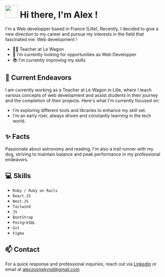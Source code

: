 ### <h1><img src="https://emojis.slackmojis.com/emojis/images/1660415347/60611/waving-hand.gif?1660415347" style="width:40px;height:40px"/> Hi there, I'm Alex !</h1>


I'm a Web developper based in France (Lille), Recently, I decided to give a new direction to my career and pursue my interests in the field that fascinated me: Web development !

- 🧑‍🏫 Teacher at Le Wagon
- 🔭 I’m currently looking for opportunities as Web Developper
- 📚 I'm currently improving my skills

## 🔭 Current Endeavors

I am currently working as a Teacher at Le Wagon in Lille, where I teach various concepts of web development and assist students in their journey and the completion of their projects. Here's what I'm currently focused on: 

- I'm exploring different tools and libraries to enhance my skill set.
- I'm an early riser, always driven and constantly learning in the tech world.

## ✨ Facts

Passionate about astronomy and reading, I'm also a trail runner with my dog, striving to maintain balance and peak performance in my professional endeavors.

## 💻 Skills 

- ```Ruby / Ruby on Rails```
- ```React.JS```
- ```Next.JS```
- ```Tailwind```
- ```JS```
- ```BootStrap```
- ```PostgreSQL```
- ```Git```
- ```Figma```

## 📫 Contact  
For a quick response and professional inquiries, reach out via [Linkedin](https://www.linkedin.com/in/alexzoonekynd/) or email at alexzoonekynd@gmail.com



